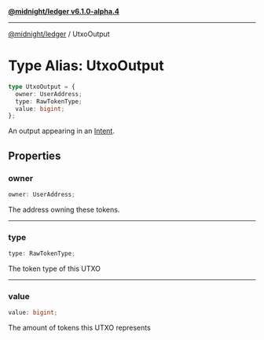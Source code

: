 [**@midnight/ledger v6.1.0-alpha.4**](../README.md)

***

[@midnight/ledger](../globals.md) / UtxoOutput

# Type Alias: UtxoOutput

```ts
type UtxoOutput = {
  owner: UserAddress;
  type: RawTokenType;
  value: bigint;
};
```

An output appearing in an [Intent](../classes/Intent.md).

## Properties

### owner

```ts
owner: UserAddress;
```

The address owning these tokens.

***

### type

```ts
type: RawTokenType;
```

The token type of this UTXO

***

### value

```ts
value: bigint;
```

The amount of tokens this UTXO represents
